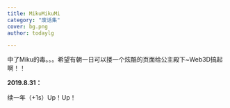 ```yaml
---
title: MikuMikuMi
category: "废话集"
cover: bg.png
author: todaylg

---
```


中了Miku的毒。。。希望有朝一日可以搂一个炫酷的页面给公主殿下~Web3D搞起啊！！



**2019.8.31：**

续一年（+1s）Up！Up！
